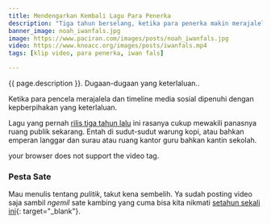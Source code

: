 ```yaml
---
title: Mendengarkan Kembali Lagu Para Penerka
description: "Tiga tahun berselang, ketika para penerka makin merajalela"
banner_image: noah_iwanfals.jpg
image: https://www.paciran.com/images/posts/noah_iwanfals.jpg
video: https://www.knoacc.org/images/posts/iwanfals.mp4
tags: [klip video, para penerka, iwan fals]

---
```

{{ page.description }}. Dugaan-dugaan yang keterlaluan..

Ketika para pencela merajalela dan timeline media sosial dipenuhi dengan kepberpihakan yang keterlaluan.

<!--more-->
Lagu yang pernah [rilis tiga tahun lalu](//id.wikipedia.org/wiki/SATU_(album_Iwan_Fals)#Para_Penerka) ini rasanya cukup mewakili panasnya ruang publik sekarang. Entah di sudut-sudut warung kopi, atau bahkan emperan langgar dan surau atau ruang kantor guru bahkan kantin sekolah.

<div class="embed-responsive embed-responsive-16by9"
<video class="embed-respomsive-item" poster="{{ page.image }}" controls="controls">
  <source src="{{ page.video }}" type="video/mp4">
<span>your browser does not support the video tag.</span>
</video>
</div>

### Pesta Sate

Mau menulis tentang _pulitik_, takut kena sembelih. Ya sudah posting video saja sambil _ngemil_ sate kambing yang cuma bisa kita nikmati [setahun sekali ini](https://www.binh.com/search?q=pesta+sate+kurban){: target="_blank"}.
